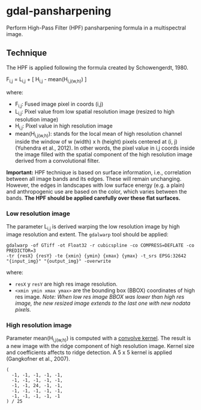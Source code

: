 # gdal-pansharpening
Perform High-Pass Filter (HPF) pansharpening formula in a multispectral image.

## Technique
The HPF is applied following the formula created by Schowengerdt, 1980. 

F<sub>i,j</sub> = L<sub>i,j</sub> +
[ H<sub>i,j</sub> - mean(H<sub>i,j(w,h)</sub>) ]

where:

* F<sub>i,j</sub>: Fused image pixel in coords (i,j)
* L<sub>i,j</sub>: Pixel value from low spatial resolution image (resized to high resolution image)
* H<sub>i,j</sub>: Pixel value in high resolution image
* mean(H<sub>i,j(w,h)</sub>): stands for the local mean of high resolution
channel inside the window of w (width) x h (height) pixels centered at (i, j) (Yuhendra et al., 2012).
In other words, the pixel value in i,j coords inside the image filled with
the spatial component of the high resolution image derived from a convolutional filter.

**Important:** HPF technique is based on surface information, i.e.,
correlation between all image bands and its edges. These will remain unchanging.
However, the edges in landscapes with low surface energy (e.g. a plain) and 
anthropogenic use are based on the color, which varies between the bands.
**The HPF should be applied carefully over these flat surfaces.**

### Low resolution image

The parameter L<sub>i,j</sub> is derived warping the low resolution image by 
high image resolution and extent. The `gdalwarp` tool should be applied:

```
gdalwarp -of GTiff -ot Float32 -r cubicspline -co COMPRESS=DEFLATE -co PREDICTOR=3
-tr {resX} {resY} -te {xmin} {ymin} {xmax} {ymax} -t_srs EPSG:32642
"{input_img}" "{output_img}" -overwrite
```

where:

- `resX` y `resY` are high res image resolution.
- `<xmin ymin xmax ymax>` are the bounding box (BBOX) coordinates of high res image.
*Note: When low res image BBOX was lower than high res image, the new resized
image extends to the last one with new nodata pixels.*

### High resolution image

Parameter mean(H<sub>i,j(w,h)</sub>) is computed with a
[convolve kernel](https://en.wikipedia.org/wiki/Kernel_(image_processing)).
The result is a new image with the ridge component of high resolution image.
Kernel size and coefficients affects to ridge detection.
A 5 x 5 kernel is applied (Gangkofner et al., 2007).

```
(
  -1, -1, -1, -1, -1,
  -1, -1, -1, -1, -1,
  -1, -1, 24, -1, -1,
  -1, -1, -1, -1, -1,
  -1, -1, -1, -1, -1
) / 25
```
